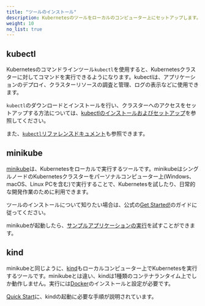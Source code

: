 ```yaml
---
title: "ツールのインストール"
description: Kubernetesのツールをローカルのコンピューター上にセットアップします。
weight: 10
no_list: true
---
```


## kubectl

Kubernetesのコマンドラインツール`kubectl`を使用すると、Kubernetesクラスターに対してコマンドを実行できるようになります。kubectlは、アプリケーションのデプロイ、クラスターリソースの調査と管理、ログの表示などに使用できます。

`kubectl`のダウンロードとインストールを行い、クラスターへのアクセスをセットアップする方法については、[kubectlのインストールおよびセットアップ](/ja/docs/tasks/tools/install-kubectl/)を参照してください。

また、[`kubectl`リファレンスドキュメント](/ja/docs/reference/kubectl/)も参照できます。

## minikube

[minikube](https://minikube.sigs.k8s.io/)は、Kubernetesをローカルで実行するツールです。minikubeはシングルノードのKubernetesクラスターをパーソナルコンピューター上(Windows、macOS、Linux PCを含む)で実行することで、Kubernetesを試したり、日常的な開発作業のために利用できます。

ツールのインストールについて知りたい場合は、公式の[Get Started!](https://minikube.sigs.k8s.io/docs/start/)のガイドに従ってください。

minikubeが起動したら、[サンプルアプリケーションの実行](/ja/docs/tutorials/hello-minikube/)を試すことができます。

## kind

minikubeと同じように、[kind](https://kind.sigs.k8s.io/docs/)もローカルコンピューター上でKubernetesを実行するツールです。minikubeとは違い、kindは1種類のコンテナランタイム上でしか動作しません。実行には[Docker](https://docs.docker.com/get-docker/)のインストールと設定が必要です。

[Quick Start](https://kind.sigs.k8s.io/docs/user/quick-start/)に、kindの起動に必要な手順が説明されています。
